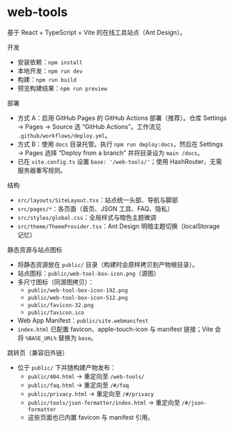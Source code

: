# web-tools

基于 React + TypeScript + Vite 的在线工具站点（Ant Design）。

开发

- 安装依赖：`npm install`
- 本地开发：`npm run dev`
- 构建：`npm run build`
- 预览构建结果：`npm run preview`

部署

- 方式 A：启用 GitHub Pages 的 GitHub Actions 部署（推荐）。仓库 Settings → Pages → Source 选 “GitHub Actions”。工作流见 `.github/workflows/deploy.yml`。
- 方式 B：使用 `docs` 目录托管。执行 `npm run deploy:docs`，然后在 Settings → Pages 选择 “Deploy from a branch” 并将目录设为 `main /docs`。
- 已在 `vite.config.ts` 设置 `base: '/web-tools/'`；使用 HashRouter，无需服务器重写规则。

结构

- `src/layouts/SiteLayout.tsx`：站点统一头部、导航与脚部
- `src/pages/*`：各页面（首页、JSON 工具、FAQ、隐私）
- `src/styles/global.css`：全局样式与暗色主题微调
- `src/theme/ThemeProvider.tsx`：Ant Design 明暗主题切换（localStorage 记忆）

静态资源与站点图标

- 将静态资源放在 `public/` 目录（构建时会原样拷贝到产物根目录）。
- 站点图标：`public/web-tool-box-icon.png`（源图）
- 多尺寸图标（同源图拷贝）：
  - `public/web-tool-box-icon-192.png`
  - `public/web-tool-box-icon-512.png`
  - `public/favicon-32.png`
  - `public/favicon.ico`
- Web App Manifest：`public/site.webmanifest`
- `index.html` 已配置 favicon、apple-touch-icon 与 manifest 链接；Vite 会将 `%BASE_URL%` 替换为 `base`。

跳转页（兼容旧外链）

- 位于 `public/` 下并随构建产物发布：
  - `public/404.html` → 重定向至 `/web-tools/`
  - `public/faq.html` → 重定向至 `/#/faq`
  - `public/privacy.html` → 重定向至 `/#/privacy`
  - `public/tools/json-formatter/index.html` → 重定向至 `/#/json-formatter`
  - 这些页面也已内置 favicon 与 manifest 引用。
